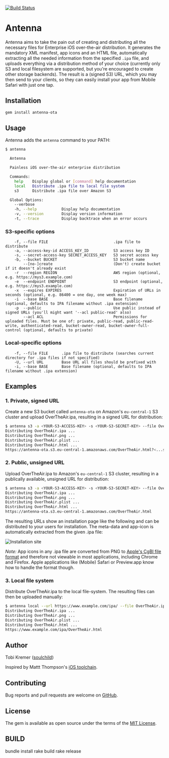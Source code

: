 [![Build Status](https://travis-ci.org/soulchild/antenna.svg?branch=master)](https://travis-ci.org/soulchild/antenna)

# Antenna

Antenna aims to take the pain out of creating and distributing all the necessary files for Enterprise iOS over-the-air distribution. It generates the mandatory XML manifest, app icons and an HTML file, automatically extracting all the needed information from the specified `.ipa` file, and uploads everything via a distribution method of your choice (currently only S3 and local filesystem are supported, but you're encouraged to create other storage backends). The result is a (signed S3) URL, which you may then send to your clients, so they can easily install your app from Mobile Safari with just one tap.

## Installation

```bash
gem install antenna-ota
```

## Usage

Antenna adds the `antenna` command to your PATH:

```bash
$ antenna

  Antenna

  Painless iOS over-the-air enterprise distribution

  Commands:
    help    Display global or [command] help documentation
    local   Distribute .ipa file to local file system
    s3      Distribute .ipa file over Amazon S3

  Global Options:
    --verbose
    -h, --help           Display help documentation
    -v, --version        Display version information
    -t, --trace          Display backtrace when an error occurs
```

### S3-specific options

```
    -f, --file FILE                             .ipa file to distribute
    -a, --access-key-id ACCESS_KEY_ID           S3 access key ID
    -s, --secret-access-key SECRET_ACCESS_KEY   S3 secret access key
    -b, --bucket BUCKET                         S3 bucket name
        --[no-]create                           (Don't) create bucket if it doesn't already exist
    -r  --region REGION                         AWS region (optional, e.g. https://mys3.example.com)
    -e  --endpoint ENDPOINT                     S3 endpoint (optional, e.g. https://mys3.example.com)
    -x  --expires EXPIRES                       Expiration of URLs in seconds (optional, e.g. 86400 = one day, one week max)
    -i  --base BASE                             Base filename (optional, defaults to IPA filename without .ipa extension)
    -p  --public                                Use public instead of signed URLs (you'll might want '--acl public-read' also)
        --acl ACL                               Permissions for uploaded files. Must be one of: private, public-read, public-read-write, authenticated-read, bucket-owner-read, bucket-owner-full-control (optional, defaults to private)
```

### Local-specific options

```
    -f, --file FILE      .ipa file to distribute (searches current directory for .ipa files if not specified)
    -U, --url URL        Base URL all files should be prefixed with
    -i, --base BASE      Base filename (optional, defaults to IPA filename without .ipa extension)
```

## Examples

### 1. Private, signed URL

Create a new S3 bucket called `antenna-ota` on Amazon's `eu-central-1` S3 cluster and upload OverTheAir.ipa, resulting in a signed URL for distribution:

```bash
$ antenna s3 -a <YOUR-S3-ACCESS-KEY> -s <YOUR-S3-SECRET-KEY> --file OverTheAir.ipa --region eu-central-1 --create --bucket antenna-ota
Distributing OverTheAir.ipa ...
Distributing OverTheAir.png ...
Distributing OverTheAir.plist ...
Distributing OverTheAir.html ...
https://antenna-ota.s3.eu-central-1.amazonaws.com/OverTheAir.html?<...signing-parameters...>
```

### 2. Public, unsigned URL

Upload OverTheAir.ipa to Amazon's `eu-central-1` S3 cluster, resulting in a publically available, unsigned URL for distribution:

```bash
$ antenna s3 -a <YOUR-S3-ACCESS-KEY> -s <YOUR-S3-SECRET-KEY> --file OverTheAir.ipa --public --acl public-read --region eu-central-1 --bucket antenna-ota
Distributing OverTheAir.ipa ...
Distributing OverTheAir.png ...
Distributing OverTheAir.plist ...
Distributing OverTheAir.html ...
https://antenna-ota.s3.eu-central-1.amazonaws.com/OverTheAir.html
```

The resulting URLs show an installation page like the following and can be distributed to your users for installation. The meta-data and app-icon is automatically extracted from the given .ipa file:

![Installation site](https://raw.githubusercontent.com/soulchild/antenna/master/assets/example-installation.png)

_Note:_ App icons in any .ipa file are converted from PNG to [Apple's CgBI file format](http://iphonedevwiki.net/index.php/CgBI_file_format) and therefore not viewable in most applications, including Chrome and Firefox. Apple applications like (Mobile) Safari or Preview.app know how to handle the format though.

### 3. Local file system

Distribute OverTheAir.ipa to the local file-system. The resulting files can then be uploaded manually:

```bash
$ antenna local --url https://www.example.com/ipa/ --file OverTheAir.ipa
Distributing OverTheAir.ipa ...
Distributing OverTheAir.png ...
Distributing OverTheAir.plist ...
Distributing OverTheAir.html ...
https://www.example.com/ipa/OverTheAir.html
```

## Author

Tobi Kremer ([soulchild](https://www.github.com/soulchild))

Inspired by Mattt Thompson's [iOS toolchain](https://github.com/nomad).

## Contributing

Bug reports and pull requests are welcome on [GitHub](https://github.com/soulchild/antenna).

## License

The gem is available as open source under the terms of the [MIT License](http://opensource.org/licenses/MIT).

## BUILD
bundle install
rake build
rake release
